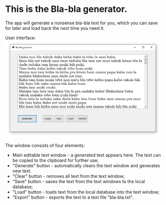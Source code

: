 ﻿# This is the Bla-bla generator.

The app will generate a nonsense bla-bla text for you, which you can save for later and load back the next time you need it.

User interface:
![UI](bla_bla_ui.png)

The window consists of four elements:
* Main editable text window - a generated text appears here. The text can be copied to the clipboard for further use;
* "Generate" button - automatically clears the text window and generates new text. 
* "Clear" button - removes all text from the text window;
* "Save" button - saves the text from the text windows to the local database;
* "Load" button - loads text from the local database into the text window;
* "Export" button - exports the text to a text file "bla-bla.txt".